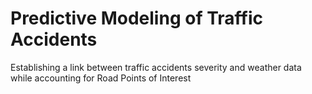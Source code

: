 # Predictive Modeling of Traffic Accidents
 Establishing a link between traffic accidents severity and weather data while accounting for Road Points of Interest
